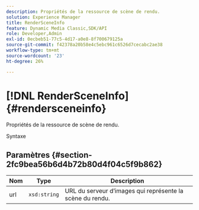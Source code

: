 ```yaml
---
description: Propriétés de la ressource de scène de rendu.
solution: Experience Manager
title: RenderSceneInfo
feature: Dynamic Media Classic,SDK/API
role: Developer,Admin
exl-id: 0ecbeb51-77c5-4d17-a0e8-8f700679125a
source-git-commit: f42378a20b58e4c5ebc961c6526d7cecabc2ae38
workflow-type: tm+mt
source-wordcount: '23'
ht-degree: 26%

---
```


# [!DNL RenderSceneInfo]{#rendersceneinfo}

Propriétés de la ressource de scène de rendu.

Syntaxe

## Paramètres {#section-2fc9bea56b6d4b72b80d4f04c5f9b862}

| Nom | Type | Description |
|---|---|---|
| url | `xsd:string` | URL du serveur d’images qui représente la scène du rendu. |
